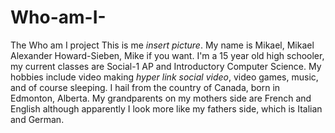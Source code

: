 # Who-am-I-
The Who am I project
This is me *insert picture*. My name is Mikael, Mikael Alexander Howard-Sieben, Mike if you want. I'm a 15 year old high schooler, my current classes are Social-1 AP and Introductory Computer Science. My hobbies include video making *hyper link social video*, video games, music, and of course sleeping. I hail from the country of Canada, born in Edmonton, Alberta. My grandparents on my mothers side are French and English although apparently I look more like my fathers side, which is Italian and German. 
